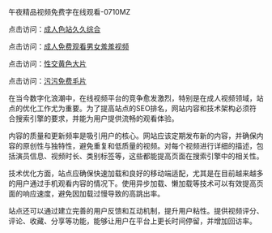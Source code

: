 午夜精品视频免费字在线观看-0710MZ

点击访问：<a href="https://heiliaowt0d7p.pages.dev">成人色站久久综合</a>

点击访问：<a href="https://heiliaoxqkkct.pages.dev">成人免费观看男女羞羞视频</a>

点击访问：<a href="https://heiliaozj3tjd.pages.dev">性交黄色大片</a>

点击访问：<a href="https://heiliaowzu4ur.pages.dev">污污免费毛片</a>

在当今数字化浪潮中，在线视频平台的竞争愈发激烈，特别是在成人视频领域，站点的优化工作尤为重要。为了提高站点的SEO排名，网站内容和技术架构必须符合搜索引擎的要求，并能为用户提供流畅的观看体验。

内容的质量和更新频率是吸引用户的核心。网站应该定期发布新的内容，并确保内容的原创性与独特性，避免重复和低质量的视频。对每个视频进行详细的描述，包括演员信息、视频时长、类别标签等，这些都能提高页面在搜索引擎中的相关性。

技术优化方面，站点应确保快速加载和良好的移动端适配，尤其是在目前越来越多的用户通过手机观看内容的情况下。使用异步加载、懒加载等技术可以有效提高页面的响应速度，避免因加载过慢导致的高跳出率。

站点还可以通过建立完善的用户反馈和互动机制，提升用户粘性。提供视频评分、评论、收藏、分享等功能，能够让用户在平台上更长时间停留，并增加回访率。

<span style="display:none;">[Canonical link]( ）</span>
